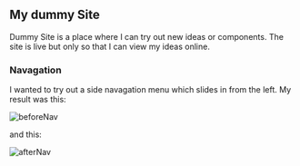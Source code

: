 

## My dummy Site

Dummy Site is a place where I can try out new ideas or components. The site is live but only so that I can view my ideas online.

### Navagation
I wanted to try out a side navagation menu which slides in from the left. My result was this:


![beforeNav](https://user-images.githubusercontent.com/20236080/63647250-3857d900-c716-11e9-996e-458dbb54ea4f.png)

and this:

![afterNav](https://user-images.githubusercontent.com/20236080/63647252-3db52380-c716-11e9-8756-2672b2c0b37e.png)


